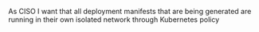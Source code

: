 As CISO I want that all deployment manifests that are being generated are running in their own isolated network through Kubernetes policy